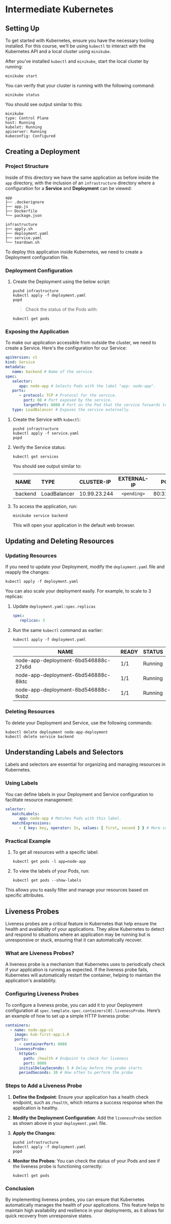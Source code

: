# Intermediate Kubernetes

## Setting Up

To get started with Kubernetes, ensure you have the necessary tooling installed. For this course, we’ll be using
`kubectl` to interact with the Kubernetes API and a local cluster using `minikube`.

After you’ve installed `kubectl` and `minikube`, start the local cluster by running:

```shell
minikube start
```

You can verify that your cluster is running with the following command:

```shell
minikube status
```

You should see output similar to this:

```text
minikube
type: Control Plane
host: Running
kubelet: Running
apiserver: Running
kubeconfig: Configured
```

## Creating a Deployment

### Project Structure

Inside of this directory we have the same application as before inside the `app` directory, with the inclusion
of an `infrastructure` directory where a configuration for a **Service** and **Deployment** can be viewed:

```text
app
├── .dockerignore
├── app.js
├── Dockerfile
└── package.json

infrastructure
├── apply.sh
├── deployment.yaml
├── service.yaml
└── teardown.sh
```

To deploy this application inside Kubernetes, we need to create a Deployment configuration file.

### Deployment Configuration

1. Create the Deployment using the below script:

   ```shell
   pushd infrastructure
   kubectl apply -f deployment.yaml
   popd
   ```

   > Check the status of the Pods with:

   ```shell
   kubectl get pods
   ```

### Exposing the Application

To make our application accessible from outside the cluster, we need to create a Service. Here's the configuration for
our Service:

```yaml
apiVersion: v1
kind: Service
metadata:
   name: backend # Name of the service.
spec:
   selector:
      app: node-app # Selects Pods with the label "app: node-app".
   ports:
      - protocol: TCP # Protocol for the service.
        port: 80 # Port exposed by the service.
        targetPort: 8080 # Port on the Pod that the service forwards to.
   type: LoadBalancer # Exposes the service externally.
```

1. Create the Service with `kubectl`:

   ```shell
   pushd infrastructure
   kubectl apply -f service.yaml
   popd
   ```

2. Verify the Service status:

   ```shell
   kubectl get services
   ```

   You should see output similar to:

   | NAME           | TYPE         | CLUSTER-IP   | EXTERNAL-IP |    PORT(S)     |   AGE |
   |:---------------|:-------------|:-------------|:-----------:|:--------------:|------:|
   | backend        | LoadBalancer | 10.99.23.244 | `<pending>` | 80:31155/TCP   |   63s |

3. To access the application, run:

   ```shell
   minikube service backend
   ```

   This will open your application in the default web browser.

## Updating and Deleting Resources

### Updating Resources

If you need to update your Deployment, modify the `deployment.yaml` file and reapply the changes:

```shell
kubectl apply -f deployment.yaml
```

You can also scale your deployment easily. For example, to scale to 3 replicas:

1. Update `deployment.yaml:spec.replicas`

   ```yaml
   spec:
      replicas: 3
   ```

2. Run the same `kubectl` command as earlier:

   ```shell
   kubectl apply -f deployment.yaml
   ```

   | NAME                                 | READY | STATUS  |
   |--------------------------------------|-------|---------|
   | node-app-deployment-6bd546888c-27s6d | 1/1   | Running |
   | node-app-deployment-6bd546888c-8lktc | 1/1   | Running |
   | node-app-deployment-6bd546888c-tksbz | 1/1   | Running |

### Deleting Resources

To delete your Deployment and Service, use the following commands:

```shell
kubectl delete deployment node-app-deployment
kubectl delete service backend
```

## Understanding Labels and Selectors

Labels and selectors are essential for organizing and managing resources in Kubernetes.

### Using Labels

You can define labels in your Deployment and Service configuration to facilitate resource management:

```yaml
selector:
   matchLabels:
      app: node-app # Matches Pods with this label.
   matchExpressions:
      - { key: key, operator: In, values: [ first, second ] } # More complex matching criteria.
```

### Practical Example

1. To get all resources with a specific label:

   ```shell
   kubectl get pods -l app=node-app
   ```

2. To view the labels of your Pods, run:

   ```shell
   kubectl get pods --show-labels
   ```

This allows you to easily filter and manage your resources based on specific attributes.

## Liveness Probes

Liveness probes are a critical feature in Kubernetes that help ensure the health and availability of your applications.
They allow Kubernetes to detect and respond to situations where an application may be running but is unresponsive or
stuck, ensuring that it can automatically recover.

### What are Liveness Probes?

A liveness probe is a mechanism that Kubernetes uses to periodically check if your application is running as expected.
If the liveness probe fails, Kubernetes will automatically restart the container, helping to maintain the application's
availability.

### Configuring Liveness Probes

To configure a liveness probe, you can add it to your Deployment configuration at
`spec.template.spec.containers[0].livenessProbe`. Here’s an example of how to set up a
simple HTTP liveness probe:

```yaml
containers:
  - name: node-app-v1
    image: kub-first-app:1.0
    ports:
      - containerPort: 8080
    livenessProbe:
      httpGet:
        path: /health # Endpoint to check for liveness
        port: 8080
      initialDelaySeconds: 5 # Delay before the probe starts
      periodSeconds: 10 # How often to perform the probe
```

### Steps to Add a Liveness Probe

1. **Define the Endpoint**: Ensure your application has a health check endpoint, such as `/health`, which returns a
   success response when the application is healthy.

2. **Modify the Deployment Configuration**: Add the `livenessProbe` section as shown above in your `deployment.yaml`
   file.

3. **Apply the Changes**:

   ```shell
   pushd infrastructure
   kubectl apply -f deployment.yaml
   popd
   ```

4. **Monitor the Probes**: You can check the status of your Pods and see if the liveness probe is functioning correctly:

   ```shell
   kubectl get pods
   ```

### Conclusion

By implementing liveness probes, you can ensure that Kubernetes automatically manages the health of your applications.
This feature helps to maintain high availability and resilience in your deployments, as it allows for quick recovery
from unresponsive states.
